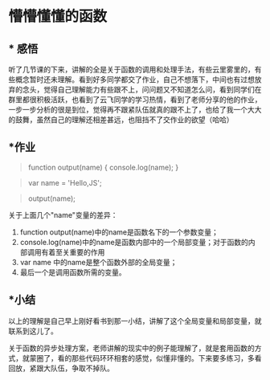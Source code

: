 # 懵懵懂懂的函数

##  * 感悟

听了几节课的下来，讲解的全是关于函数的调用和处理手法，有些云里雾里的，有些概念暂时还未理解。看到好多同学都交了作业，自己不想落下，中间也有过想放弃的念头，觉得自己理解能力有些跟不上，问问题又不知道怎么问，看到同学们在群里都很积极活跃，也看到了云飞同学的学习热情，看到了老师分享的他的作业，一步一步分析的很是到位，觉得再不跟紧队伍就真的跟不上了，也给了我一个大大的鼓舞，虽然自己的理解还相差甚远，也阻挡不了交作业的欲望（哈哈）

##  *作业
 
 >function output(name) {
     console.log(name);
 }

 >var name = 'Hello,JS';
 
 >output(name);

关于上面几个"name"变量的差异：
1. function output(name)中的name是函数名下的一个参数变量；
2. console.log(name)中的name是函数内部中的一个局部变量；对于函数的内部调用有着至关重要的作用
3. var name 中的name是整个函数外部的全局变量；
4. 最后一个是调用函数所需的变量。

## *小结

以上的理解是自己早上刚好看书到那一小结，讲解了这个全局变量和局部变量，就联系到这儿了。

关于函数的异步处理方案，老师讲解的现实中的例子能理解了，就是套用函数的方式，就蒙圈了，看的那些代码环环相套的感觉，似懂非懂的。下来要多练习，多看回放，紧跟大队伍，争取不掉队。